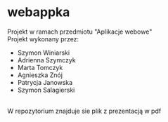 # webappka
Projekt w ramach przedmiotu "Aplikacje webowe"<br>
Projekt wykonany przez:<br>
<ul>
<li> Szymon Winiarski </li>
<li> Adrienna Szymczyk </li>
<li> Marta Tomczyk </li>
<li> Agnieszka Znój </li>
<li> Patrycja Janowska </li>
<li> Szymon Salagierski </li>
</ul>
<br>
W repozytorium znajduje sie plik z prezentacją w pdf
